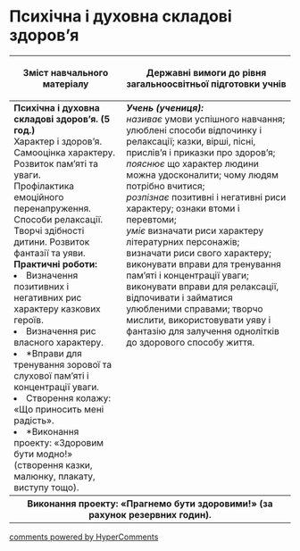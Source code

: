 <div id="hypercomments_widget" class="js-hypercomments-widget invisible"></div>

Психічна і духовна складові здоров’я
=============================================

<table>
<thead>
  <tr>
    <th width="40%" align="center"><p>Зміст навчального матеріалу</p></td>
    <th width="60%" align="center"><p>Державні вимоги до рівня загальноосвітньої підготовки учнів</p></td>
  </tr>
</thead>
<tbody>
  <tr>
    <td width="40%" style="vertical-align:top !important;">
    <b>Психічна і духовна складові здоров’я. (5 год.)</b><br>
    Характер і здоров’я.<br>
    Самооцінка характеру.<br>
    Розвиток пам’яті та уваги.<br>
    Профілактика емоційного перенапруження. Способи релаксації.<br>
    Творчі здібності дитини. Розвиток фантазії та уяви.<br>
    <b>Практичні роботи:</b>
    <li>
    Визначення позитивних і негативних рис характеру казкових героїв.
    </li>
    <li>
    Визначення рис власного характеру.
    </li>
    <li>
    *Вправи для тренування зорової та слухової пам’яті і концентрації уваги.
    </li>
    <li>
    Створення колажу: «Що приносить мені радість».
    </li>
    <li>
    *Виконання проекту: «Здоровим бути модно!» (створення казки, малюнку, плакату, виступу тощо).
    </li>
    </td>
    <td width="60%" style="vertical-align:top !important;">
    <i><b>Учень (учениця):</b></i><br>
    <i>називає</i> умови успішного навчання; улюблені способи відпочинку і релаксації; казки, вірші, пісні, прислів’я і приказки про здоров’я;<br>
    <i>пояснює</i> що характер людини можна удосконалити; чому людям потрібно вчитися;<br>
    <i>розпізнає</i> позитивні і негативні риси характеру; ознаки втоми і перевтоми;<br>
    <i>уміє</i> визначати риси характеру літературних персонажів; визначати риси свого характеру; виконувати вправи для тренування пам’яті і концентрації уваги; виконувати вправи для релаксації, відпочивати і займатися улюбленими справами; творчо мислити, використовувати уяву і фантазію для залучення однолітків до здорового способу життя.<br>
	</td>
   <tr>
    <th class="tg-amwm" colspan="2"><center>Виконання проекту: «Прагнемо бути здоровими!» (за рахунок резервних годин).</center></th>
  </tr>
</tbody>
</table>

<div class="js-hypercomments-container">
<a href="http://hypercomments.com" class="hc-link" title="comments widget">comments powered by HyperComments</a>
</div>